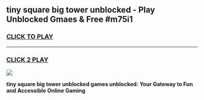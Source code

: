 
## tiny square big tower unblocked - Play Unblocked Gmaes & Free #m75i1
<h3>
<a href="https://news.freeplayer.one?title=tiny_square_big_tower_unblocked&ref=03M">CLICK TO PLAY</a></h3>
<hr>

<h3>
<a href="https://news.freeplayer.one?title=tiny_square_big_tower_unblocked&ref=03M">CLICK 2 PLAY</a>
  
</h3>

<a href="https://news.freeplayer.one?title=tiny_square_big_tower_unblocked&ref=03M"><img src="https://clearcache.store/games.png"></a>


**tiny square big tower unblocked games unblocked: Your Gateway to Fun and Accessible Online Gaming**
